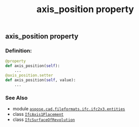 ﻿---
title: axis_position property
second_title: Aspose.CAD for Python via .NET API References
description: 
type: docs
weight: 30
url: /python-net/aspose.cad.fileformats.ifc.ifc2x3.entities/ifcsurfaceofrevolution/axis_position/
is_root: false
---

## axis_position property

### Definition:
```python
@property
def axis_position(self):
    ...
@axis_position.setter
def axis_position(self, value):
    ...
```

### See Also
* module [`aspose.cad.fileformats.ifc.ifc2x3.entities`](../../)
* class [`IfcAxis1Placement`](/cad/python-net/aspose.cad.fileformats.ifc.ifc2x3.entities/ifcaxis1placement)
* class [`IfcSurfaceOfRevolution`](/cad/python-net/aspose.cad.fileformats.ifc.ifc2x3.entities/ifcsurfaceofrevolution)
